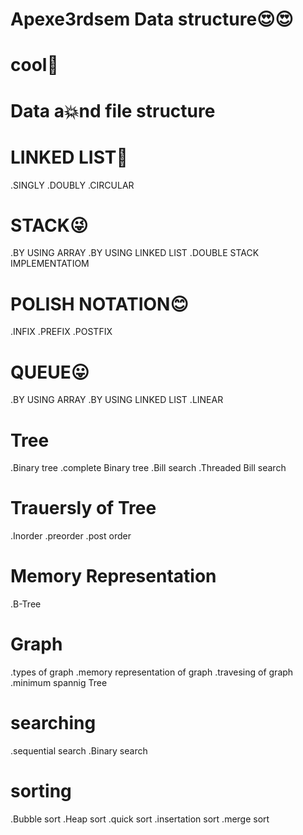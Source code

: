 # Apexe3rdsem Data structure😍😍
# cool🙌
# Data a💥nd file structure

# LINKED LIST🥰
.SINGLY
.DOUBLY
.CIRCULAR


# STACK😜
.BY USING ARRAY
.BY USING LINKED LIST
.DOUBLE STACK IMPLEMENTATIOM


# POLISH NOTATION😊
 .INFIX
 .PREFIX
 .POSTFIX


# QUEUE😛
.BY USING ARRAY
.BY USING LINKED LIST
.LINEAR

# Tree 
.Binary tree
.complete Binary tree
.Bill search 
.Threaded Bill search

# Trauersly of Tree
.Inorder
.preorder
.post order

# Memory Representation
.B-Tree

# Graph
.types of graph
.memory representation of graph
.travesing of graph
.minimum spannig Tree

# searching
.sequential search
.Binary search

# sorting
.Bubble sort
.Heap sort
.quick sort
.insertation sort
.merge sort




